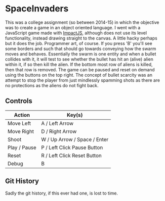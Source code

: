 # SpaceInvaders

This was a college assignment (so between 2014-15) in which the objective was to create a game in an object oriented language. I went with a JavaScript game made with [ImpactJS](https://github.com/phoboslab/impact), although does not use its level functionality, instead drawing straight to the canvas. A little hacky perhaps but it does the job. Programmer art, of course. If you press 'B' you'll see some borders and such that should go towards conveying how the swarm moves and behaves. Essentially the swarm is one entity and when a bullet collides with it, it will test to see whether the bullet has hit an (alive) alien within it, if so then kill the alien. If the bottom most row of aliens is killed, then that row is removed. The game can be paused and reset on demand using the buttons on the top right. The concept of bullet scarcity was an attempt to stop the player from just mindlessly spamming shots as there are no protections as the aliens do not fight back.

## Controls

Action | Key(s)
----|----
Move Left | A / Left Arrow
Move Right | D / Right Arrow
Shoot | W / Up Arrow / Space / Enter
Play / Pause | P / Left Click Pause Button
Reset | R / Left Click Reset Button
Debug | B

## Git History

Sadly the git history, if this ever had one, is lost to time.